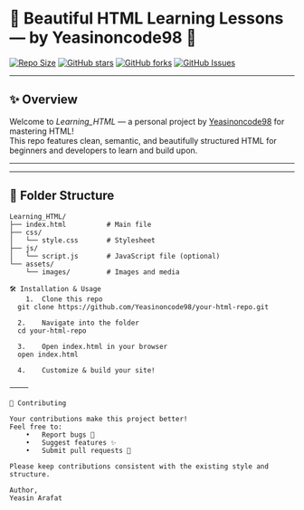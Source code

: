 # 🌟 Beautiful HTML Learning Lessons — by Yeasinoncode98 🌟

[![Repo Size](https://img.shields.io/github/repo-size/Yeasinoncode98/Learning_HTML?style=for-the-badge&color=blueviolet)](https://github.com/Yeasinoncode98/Learning_HTML)
[![GitHub stars](https://badgen.net/github/stars/Yeasinoncode98/Learning_HTML)](https://github.com/Yeasinoncode98/Learning_HTML/stargazers)
[![GitHub forks](https://badgen.net/github/forks/Yeasinoncode98/Learning_HTML)](https://github.com/Yeasinoncode98/Learning_HTML/network/members)
[![GitHub Issues](https://img.shields.io/github/issues/Yeasinoncode98/Learning_HTML?style=for-the-badge&color=red)](https://github.com/Yeasinoncode98/Learning_HTML/issues)

---

## ✨ Overview

Welcome to *Learning_HTML* — a personal project by [Yeasinoncode98](https://github.com/Yeasinoncode98) for mastering HTML!  
This repo features clean, semantic, and beautifully structured HTML for beginners and developers to learn and build upon.

---

---

## 📁 Folder Structure

```plaintext
Learning_HTML/
├── index.html          # Main file
├── css/
│   └── style.css       # Stylesheet
├── js/
│   └── script.js       # JavaScript file (optional)
└── assets/
    └── images/         # Images and media

🛠 Installation & Usage
	1.	Clone this repo
  git clone https://github.com/Yeasinoncode98/your-html-repo.git

  2.	Navigate into the folder
  cd your-html-repo

  3.	Open index.html in your browser
  open index.html

  4.	Customize & build your site!

⸻

🤝 Contributing

Your contributions make this project better!
Feel free to:
	•	Report bugs 🐛
	•	Suggest features ✨
	•	Submit pull requests 📝

Please keep contributions consistent with the existing style and structure.

Author, 
Yeasin Arafat
